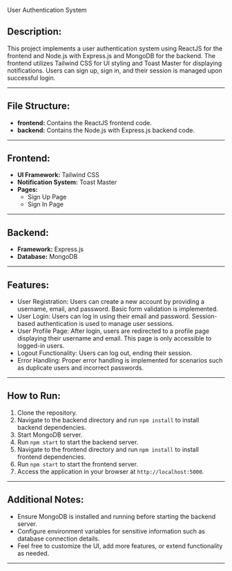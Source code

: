 User Authentication System

## Description:
This project implements a user authentication system using ReactJS for the frontend and Node.js with Express.js and MongoDB for the backend.
The frontend utilizes Tailwind CSS for UI styling and Toast Master for displaying notifications.
Users can sign up, sign in, and their session is managed upon successful login.

---

## File Structure:
- **frontend:** Contains the ReactJS frontend code.
- **backend:** Contains the Node.js with Express.js backend code.

---

## Frontend:
- **UI Framework:** Tailwind CSS
- **Notification System:** Toast Master
- **Pages:**
  - Sign Up Page
  - Sign In Page

---

## Backend:
- **Framework:** Express.js
- **Database:** MongoDB

---

## Features:
- User Registration: Users can create a new account by providing a username, email, and password. Basic form validation is implemented.
- User Login: Users can log in using their email and password. Session-based authentication is used to manage user sessions.
- User Profile Page: After login, users are redirected to a profile page displaying their username and email. This page is only accessible to logged-in users.
- Logout Functionality: Users can log out, ending their session.
- Error Handling: Proper error handling is implemented for scenarios such as duplicate users and incorrect passwords.

---

## How to Run:
1. Clone the repository.
2. Navigate to the backend directory and run `npm install` to install backend dependencies.
3. Start MongoDB server.
4. Run `npm start` to start the backend server.
5. Navigate to the frontend directory and run `npm install` to install frontend dependencies.
6. Run `npm start` to start the frontend server.
7. Access the application in your browser at `http://localhost:5000`.

---

## Additional Notes:
- Ensure MongoDB is installed and running before starting the backend server.
- Configure environment variables for sensitive information such as database connection details.
- Feel free to customize the UI, add more features, or extend functionality as needed.

---

